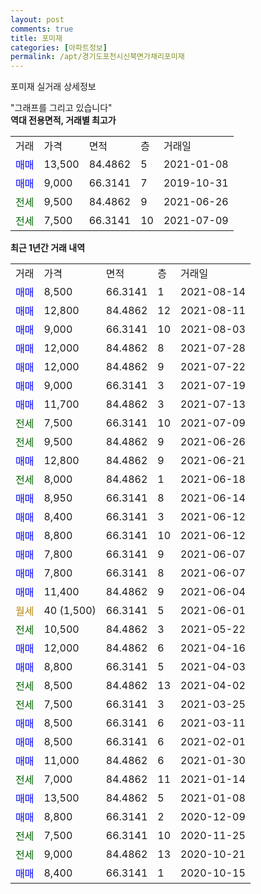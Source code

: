 ```yaml
---
layout: post
comments: true
title: 포미재
categories: [아파트정보]
permalink: /apt/경기도포천시신북면가채리포미재
---
```


포미재 실거래 상세정보

<script type="text/javascript">
  google.charts.load('current', {'packages':['line', 'corechart']});
  google.charts.setOnLoadCallback(drawChart);

  function drawChart() {
    var data = new google.visualization.DataTable();
    data.addColumn('date', '거래일');
    data.addColumn('number', "매매");
    data.addColumn('number', "전세");
    data.addColumn('number', "전매");

    data.addRows([[new Date(Date.parse("2021-08-14")), 8500, null, null], [new Date(Date.parse("2021-08-11")), 12800, null, null], [new Date(Date.parse("2021-08-03")), 9000, null, null], [new Date(Date.parse("2021-07-28")), 12000, null, null], [new Date(Date.parse("2021-07-22")), 12000, null, null], [new Date(Date.parse("2021-07-19")), 9000, null, null], [new Date(Date.parse("2021-07-13")), 11700, null, null], [new Date(Date.parse("2021-07-09")), null, 7500, null], [new Date(Date.parse("2021-06-26")), null, 9500, null], [new Date(Date.parse("2021-06-21")), 12800, null, null], [new Date(Date.parse("2021-06-18")), null, 8000, null], [new Date(Date.parse("2021-06-14")), 8950, null, null], [new Date(Date.parse("2021-06-12")), 8400, null, null], [new Date(Date.parse("2021-06-12")), 8800, null, null], [new Date(Date.parse("2021-06-07")), 7800, null, null], [new Date(Date.parse("2021-06-07")), 7800, null, null], [new Date(Date.parse("2021-06-04")), 11400, null, null], [new Date(Date.parse("2021-06-01")), null, null, null], [new Date(Date.parse("2021-05-22")), null, 10500, null], [new Date(Date.parse("2021-04-16")), 12000, null, null], [new Date(Date.parse("2021-04-03")), 8800, null, null], [new Date(Date.parse("2021-04-02")), null, 8500, null], [new Date(Date.parse("2021-03-25")), null, 7500, null], [new Date(Date.parse("2021-03-11")), 8500, null, null], [new Date(Date.parse("2021-02-01")), 8500, null, null], [new Date(Date.parse("2021-01-30")), 11000, null, null], [new Date(Date.parse("2021-01-14")), null, 7000, null], [new Date(Date.parse("2021-01-08")), 13500, null, null], [new Date(Date.parse("2020-12-09")), 8800, null, null], [new Date(Date.parse("2020-11-25")), null, 7500, null], [new Date(Date.parse("2020-10-21")), null, 9000, null], [new Date(Date.parse("2020-10-15")), 8400, null, null]]);

    var options = {
      hAxis: {
        format: 'yyyy/MM/dd'
      },    
      lineWidth: 0,
      pointsVisible: true,    
      title: '최근 1년간 유형별 실거래가 분포',
      legend: { position: 'bottom' }
    };

    var formatter = new google.visualization.NumberFormat({pattern:'###,###'} );
    formatter.format(data, 1);
    formatter.format(data, 2);
    
    setTimeout(function() {
        var chart = new google.visualization.LineChart(document.getElementById('columnchart_material'));
        chart.draw(data, (options));
        document.getElementById('loading').style.display = 'none';
    }, 200);
  }
</script>


<div id="loading" style="z-index:20; display: block; margin-left: 0px">"그래프를 그리고 있습니다"</div>
<div id="columnchart_material" style="width: 95%; margin-left: 0px; display: block"></div>
<!-- contents start -->
<b>역대 전용면적, 거래별 최고가</b>
<table class="sortable">
    <tr>
      <td>거래</td>
      <td>가격</td>
      <td>면적</td>
      <td>층</td>
      <td>거래일</td>
    </tr>
        <tr>
          <td><a style="color: blue">매매</a></td>
          <td>13,500</td>
          <td>84.4862</td>
          <td>5</td>
          <td>2021-01-08</td>
        </tr>            <tr>
          <td><a style="color: blue">매매</a></td>
          <td>9,000</td>
          <td>66.3141</td>
          <td>7</td>
          <td>2019-10-31</td>
        </tr>        
        <tr>
              <td><a style="color: darkgreen">전세</a></td>
              <td>9,500</td>
              <td>84.4862</td>
              <td>9</td>
              <td>2021-06-26</td>
            </tr>            <tr>
              <td><a style="color: darkgreen">전세</a></td>
              <td>7,500</td>
              <td>66.3141</td>
              <td>10</td>
              <td>2021-07-09</td>
            </tr>        
    
</table>

<b>최근 1년간 거래 내역</b>

<table class="sortable">
    <tr>
      <td>거래</td>
      <td>가격</td>
      <td>면적</td>
      <td>층</td>
      <td>거래일</td>
    </tr>
    <tr>
      <td><a style="color: blue">매매</a></td>
      <td>8,500</td>
      <td>66.3141</td>
      <td>1</td>
      <td>2021-08-14</td>
    </tr>          <tr>
      <td><a style="color: blue">매매</a></td>
      <td>12,800</td>
      <td>84.4862</td>
      <td>12</td>
      <td>2021-08-11</td>
    </tr>          <tr>
      <td><a style="color: blue">매매</a></td>
      <td>9,000</td>
      <td>66.3141</td>
      <td>10</td>
      <td>2021-08-03</td>
    </tr>          <tr>
      <td><a style="color: blue">매매</a></td>
      <td>12,000</td>
      <td>84.4862</td>
      <td>8</td>
      <td>2021-07-28</td>
    </tr>          <tr>
      <td><a style="color: blue">매매</a></td>
      <td>12,000</td>
      <td>84.4862</td>
      <td>9</td>
      <td>2021-07-22</td>
    </tr>          <tr>
      <td><a style="color: blue">매매</a></td>
      <td>9,000</td>
      <td>66.3141</td>
      <td>3</td>
      <td>2021-07-19</td>
    </tr>          <tr>
      <td><a style="color: blue">매매</a></td>
      <td>11,700</td>
      <td>84.4862</td>
      <td>3</td>
      <td>2021-07-13</td>
    </tr>          <tr>
      <td><a style="color: darkgreen">전세</a></td>
      <td>7,500</td>
      <td>66.3141</td>
      <td>10</td>
      <td>2021-07-09</td>
    </tr>          <tr>
      <td><a style="color: darkgreen">전세</a></td>
      <td>9,500</td>
      <td>84.4862</td>
      <td>9</td>
      <td>2021-06-26</td>
    </tr>          <tr>
      <td><a style="color: blue">매매</a></td>
      <td>12,800</td>
      <td>84.4862</td>
      <td>9</td>
      <td>2021-06-21</td>
    </tr>          <tr>
      <td><a style="color: darkgreen">전세</a></td>
      <td>8,000</td>
      <td>84.4862</td>
      <td>1</td>
      <td>2021-06-18</td>
    </tr>          <tr>
      <td><a style="color: blue">매매</a></td>
      <td>8,950</td>
      <td>66.3141</td>
      <td>8</td>
      <td>2021-06-14</td>
    </tr>          <tr>
      <td><a style="color: blue">매매</a></td>
      <td>8,400</td>
      <td>66.3141</td>
      <td>3</td>
      <td>2021-06-12</td>
    </tr>          <tr>
      <td><a style="color: blue">매매</a></td>
      <td>8,800</td>
      <td>66.3141</td>
      <td>10</td>
      <td>2021-06-12</td>
    </tr>          <tr>
      <td><a style="color: blue">매매</a></td>
      <td>7,800</td>
      <td>66.3141</td>
      <td>9</td>
      <td>2021-06-07</td>
    </tr>          <tr>
      <td><a style="color: blue">매매</a></td>
      <td>7,800</td>
      <td>66.3141</td>
      <td>8</td>
      <td>2021-06-07</td>
    </tr>          <tr>
      <td><a style="color: blue">매매</a></td>
      <td>11,400</td>
      <td>84.4862</td>
      <td>9</td>
      <td>2021-06-04</td>
    </tr>          <tr>
      <td><a style="color: darkgoldenrod">월세</a></td>
      <td>40 (1,500)</td>
      <td>66.3141</td>
      <td>5</td>
      <td>2021-06-01</td>
    </tr>          <tr>
      <td><a style="color: darkgreen">전세</a></td>
      <td>10,500</td>
      <td>84.4862</td>
      <td>3</td>
      <td>2021-05-22</td>
    </tr>          <tr>
      <td><a style="color: blue">매매</a></td>
      <td>12,000</td>
      <td>84.4862</td>
      <td>6</td>
      <td>2021-04-16</td>
    </tr>          <tr>
      <td><a style="color: blue">매매</a></td>
      <td>8,800</td>
      <td>66.3141</td>
      <td>5</td>
      <td>2021-04-03</td>
    </tr>          <tr>
      <td><a style="color: darkgreen">전세</a></td>
      <td>8,500</td>
      <td>84.4862</td>
      <td>13</td>
      <td>2021-04-02</td>
    </tr>          <tr>
      <td><a style="color: darkgreen">전세</a></td>
      <td>7,500</td>
      <td>66.3141</td>
      <td>3</td>
      <td>2021-03-25</td>
    </tr>          <tr>
      <td><a style="color: blue">매매</a></td>
      <td>8,500</td>
      <td>66.3141</td>
      <td>6</td>
      <td>2021-03-11</td>
    </tr>          <tr>
      <td><a style="color: blue">매매</a></td>
      <td>8,500</td>
      <td>66.3141</td>
      <td>6</td>
      <td>2021-02-01</td>
    </tr>          <tr>
      <td><a style="color: blue">매매</a></td>
      <td>11,000</td>
      <td>84.4862</td>
      <td>6</td>
      <td>2021-01-30</td>
    </tr>          <tr>
      <td><a style="color: darkgreen">전세</a></td>
      <td>7,000</td>
      <td>84.4862</td>
      <td>11</td>
      <td>2021-01-14</td>
    </tr>          <tr>
      <td><a style="color: blue">매매</a></td>
      <td>13,500</td>
      <td>84.4862</td>
      <td>5</td>
      <td>2021-01-08</td>
    </tr>          <tr>
      <td><a style="color: blue">매매</a></td>
      <td>8,800</td>
      <td>66.3141</td>
      <td>2</td>
      <td>2020-12-09</td>
    </tr>          <tr>
      <td><a style="color: darkgreen">전세</a></td>
      <td>7,500</td>
      <td>66.3141</td>
      <td>10</td>
      <td>2020-11-25</td>
    </tr>          <tr>
      <td><a style="color: darkgreen">전세</a></td>
      <td>9,000</td>
      <td>84.4862</td>
      <td>13</td>
      <td>2020-10-21</td>
    </tr>          <tr>
      <td><a style="color: blue">매매</a></td>
      <td>8,400</td>
      <td>66.3141</td>
      <td>1</td>
      <td>2020-10-15</td>
    </tr>      </table>
<!-- contents end -->    

